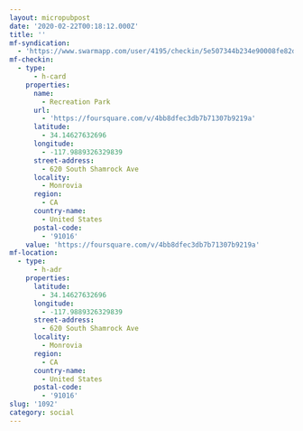 ```yaml
---
layout: micropubpost
date: '2020-02-22T00:18:12.000Z'
title: ''
mf-syndication:
  - 'https://www.swarmapp.com/user/4195/checkin/5e507344b234e90008fe82d0'
mf-checkin:
  - type:
      - h-card
    properties:
      name:
        - Recreation Park
      url:
        - 'https://foursquare.com/v/4bb8dfec3db7b71307b9219a'
      latitude:
        - 34.14627632696
      longitude:
        - -117.9889326329839
      street-address:
        - 620 South Shamrock Ave
      locality:
        - Monrovia
      region:
        - CA
      country-name:
        - United States
      postal-code:
        - '91016'
    value: 'https://foursquare.com/v/4bb8dfec3db7b71307b9219a'
mf-location:
  - type:
      - h-adr
    properties:
      latitude:
        - 34.14627632696
      longitude:
        - -117.9889326329839
      street-address:
        - 620 South Shamrock Ave
      locality:
        - Monrovia
      region:
        - CA
      country-name:
        - United States
      postal-code:
        - '91016'
slug: '1092'
category: social
---
```

